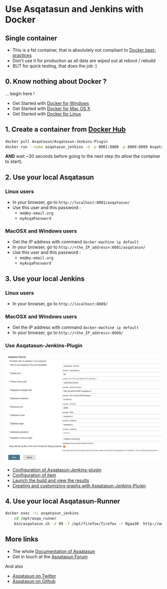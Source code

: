 # Use Asqatasun and Jenkins with Docker

## Single container
- This is a fat container, that is absolutely not compliant to [Docker best-practices](https://docs.docker.com/engine/userguide/eng-image/dockerfile_best-practices/)
- Don't use it for production as all data are wiped out at reboot / rebuild
- BUT for quick testing, that does the job :)

## 0. Know nothing about Docker ?

... begin here !

* Get Started with [Docker for Windows](https://docs.docker.com/engine/installation/windows/)
* Get Started with [Docker for Mac OS X](https://docs.docker.com/engine/installation/mac/)
* Get Started with [Docker for Linux](https://docs.docker.com/engine/installation/linux/)


## 1. Create a container from [Docker Hub](https://hub.docker.com/r/Asqatasun/Asqatasun-Jenkins-Plugin/)

```sh
docker pull Asqatasun/Asqatasun-Jenkins-Plugin
docker run --name asqatasun_jenkins -d -p 8081:8080 -p 8089:8089 Asqatasun/Asqatasun-Jenkins-Plugin
```

**AND** wait ~30 seconds before going to the next step (to allow the container to start).


## 2. Use your local Asqatasun

### Linux users

* In your browser, go to `http://localhost:8081/asqatasun/` 
* Use this user and this password :
    * `me@my-email.org`
    * `myAsqaPassword`

### MacOSX and Windows users

* Get the IP address with command `docker-machine ip default`
* In your browser, go to `http://<the_IP_address>:8081/asqatasun/` 
* Use this user and this password :
    * `me@my-email.org`
    * `myAsqaPassword`


## 3. Use your local Jenkins

### Linux users

* In your browser, go to `http://localhost:8089/` 

### MacOSX and Windows users

* Get the IP address with command `docker-machine ip default`
* In your browser, go to `http://<the_IP_address>:8089/` 

### Use Asqatasun-Jenkins-Plugin

![](Jenkins-config.png)

* [Configuration of Asqatasun-Jenkins-plugin](https://github.com/Asqatasun/Asqatasun-Jenkins-Plugin/blob/develop/documentation/30-configuration.md)
* [Configuration of item](https://github.com/Asqatasun/Asqatasun-Jenkins-Plugin/blob/develop/documentation/35-configuration-of-item.md)
* [Launch the build and view the results](https://github.com/Asqatasun/Asqatasun-Jenkins-Plugin/blob/develop/documentation/40-usage.md)
* [Creating and customizing graphs with Asqatasun-Jenkins-Plugin](https://github.com/Asqatasun/Asqatasun-Jenkins-Plugin/blob/develop/documentation/50-graphs.md)


## 4. Use your local Asqatasun-Runner
```sh
docker exec -ti asqatasun_jenkins
    cd /opt/asqa_runner
    bin/asqatasun.sh -d 99 -f /opt/firefox/firefox -r Rgaa30  http://www.wikipedia.org
```


## More links

* The whole [Documentation of Asqatasun](http://doc.asqatasun.org/en/)
* Get in touch at the [Asqatasun Forum](http://forum.asqatasun.org/)

And also

* [Asqatasun on Twitter](https://twitter.com/Asqatasun)
* [Asqatasun on Github](https://github.com/Asqatasun/Asqatasun)

